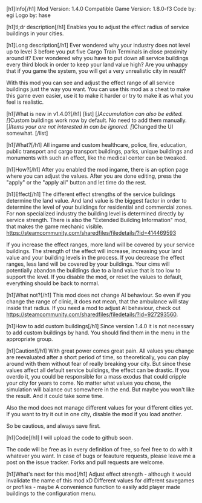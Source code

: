 [h1]Info[/h1]
Mod Version: 1.4.0
Compatible Game Version: 1.8.0-f3
Code by: egi
Logo by: hase

[h1]tl;dr description[/h1]
Enables you to adjust the effect radius of service buildings in your cities.

[h1]Long description[/h1]
Ever wondered why your industry does not level up to level 3 before you put five Cargo Train Terminals in close proximity around it?
Ever wondered why you have to put down all service buildings every third block in order to keep your land value high?
Are you unhappy that if you game the system, you will get a very unrealistic city in result?

With this mod you can see and adjust the effect range of all service buildings just the way you want.
You can use this mod as a cheat to make this game even easier, use it to make it harder or try to make it as what you feel is realistic.

[h1]What is new in v1.4.0?[/h1]
[list]
[*]Accumulation can also be edited.
[*]Custom buildings work now by default. No need to add them manually.
[*]Items your are not interested in can be ignored.
[*]Changed the UI somewhat.
[/list]

[h1]What?[/h1]
All ingame and custom healthcare, police, fire, education, public transport and cargo transport buildings, parks, unique buildings and monuments with such an effect, like the medical center can be tweaked.

[h1]How?[/h1]
After you enabled the mod ingame, there is an option page where you can adjust the values.
After you are done editing, press the "apply" or the "apply all" button and let time do the rest.

[h1]Effect[/h1]
The different effect strengths of the service buildings determine the land value. And land value is the biggest factor in order to determine the level of your buildings for residential and commercial zones.
For non specialized industry the building level is determined directly by service strength.
There is also the "Extended Building Information" mod, that makes the game mechanic visible.
https://steamcommunity.com/sharedfiles/filedetails/?id=414469593

If you increase the effect ranges, more land will be covered by your service buildings. The strength of the effect will increase, increasing your land value and your building levels in the process.
If you decrease the effect ranges, less land will be covered by your buildings. Your cims will potentially abandon the buildings due to a land value that is too low to support the level.
If you disable the mod, or reset the values to default, everything should be back to normal.

[h1]What not?[/h1]
This mod does not change AI behaviour.
So even if you change the range of clinic, it does not mean, that the ambulance will stay inside that radius.
If you need a mod to adjust AI behaviour, check out https://steamcommunity.com/sharedfiles/filedetails/?id=927293560.

[h1]How to add custom buildings[/h1]
Since version 1.4.0 it is not necessary to add custom buildings by hand.
You should find them in the menu in the appropriate group.

[h1]Caution![/h1]
With great power comes great pain. All values you change are reevaluated after a short period of time, so theoretically, you can play around with them without fear of really breaking your city. But since these values affect all default service buildings, the effect can be drastic. If you overdo it, you could be responsible for a mass exodus that could cripple your city for years to come.
No matter what values you chose, the simulation will balance out somewhere in the end. But maybe you won't like the result. And it could take some time.

Also the mod does not manage different values for your different cities yet. If you want to try it out in one city, disable the mod if you load another.

So be cautious, and always save first.

[h1]Code[/h1]
I will upload the code to github soon.

The code will be free as in every definition of free, so feel free to do with it whatever you want.
In case of bugs or feauture requests, please leave me a post on the issue tracker.
Forks and pull requests are welcome.

[h1]What's next for this mod[/h1]
Adjust effect strength - although it would invalidate the name of this mod xD
Different values for different savegames or profiles - maybe
A convenience function to easily add player made buildings to the configuration menu.
